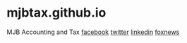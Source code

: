 # mjbtax.github.io
 MJB Accounting and Tax
[facebook](https://facebook.com/mjbtax)
[twitter](https://twitter.com/mjbtax)
[linkedin](https://linkedin.com/mjbtax)
[foxnews](https://video.foxnews.com/v/5614615980001?%2523sp=watch-live#sp=watch-live)
